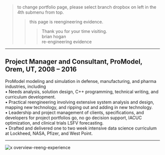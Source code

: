 > to change portfolio page, please select branch dropbox on left in the 4th submenu from top.
>> this page is reengineering evidence.  
>>> Thank you for your time visiting.  
>>> brian hogan  
>>> re-engineering evidence  
---------

**Project Manager and Consultant, ProModel, Orem, UT, 2008 – 2016**  
-------------
ProModel modeling and simulation in defense, manufacturing, and pharma industries, including  
• Needs analysis, solution design, C++ programming, technical writing, and curriculum development.  
• Practical reengineering involving extensive system analysis and design, mapping new technology, and ripping out and adding in new technology.  
• Leadership and project management of clients, specifications, and developers for project portfolios go, no go decision support, IACUC optimization, and clinical trials LSFV forecasting.  
• Drafted and delivered one to two week intensive data science curriculum at Lockheed, NASA, Pfizer, and West Point.  

--------------------

![x overview-reeng-experience](https://user-images.githubusercontent.com/59778456/193808729-8bd21bf0-a79b-4df8-a27a-49512a3f9cde.JPG)





